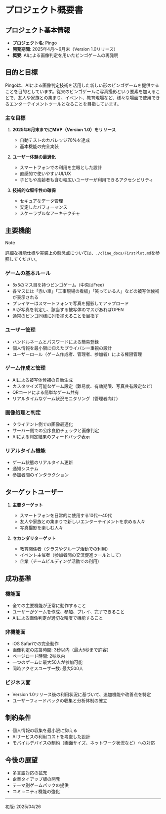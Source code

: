 # プロジェクト概要書

## プロジェクト基本情報

- **プロジェクト名**: Pingo
- **開発期間**: 2025年4月〜6月末（Version 1.0リリース）
- **概要**: AIによる画像判定を用いたビンゴゲームの再発明

## 目的と目標

Pingoは、AIによる画像判定技術を活用した新しい形のビンゴゲームを提供することを目的としています。従来のビンゴゲームに写真撮影という要素を加えることで、友人や家族との集まり、イベント、教育現場など、様々な場面で使用できるエンターテイメントツールとなることを目指しています。

### 主な目標

1. **2025年6月末までにMVP（Version 1.0）をリリース**
   - 自動テストのカバレッジ70%を達成
   - 基本機能の完全実装

2. **ユーザー体験の最適化**
   - スマートフォンでの利用を主眼とした設計
   - 直感的で使いやすいUI/UX
   - 子どもや高齢者も含む幅広いユーザーが利用できるアクセシビリティ

3. **技術的な堅牢性の確保**
   - セキュアなデータ管理
   - 安定したパフォーマンス
   - スケーラブルなアーキテクチャ

## 主要機能

> [!NOTE]
> 詳細な機能仕様や実装上の懸念点については、`./cline_docs/FirstPlot.md`を参照してください。

### ゲームの基本ルール

- 5x5のマス目を持つビンゴゲーム（中央はFree）
- 各マスには「赤い車」「工事現場の看板」「笑っている人」などの被写体候補が表示される
- プレイヤーはスマートフォンで写真を撮影してアップロード
- AIが写真を判定し、該当する被写体のマスがあればOPEN
- 通常のビンゴ同様に列を揃えることを目指す

### ユーザー管理

- ハンドルネームとパスワードによる簡易登録
- 個人情報を最小限に抑えたプライバシー重視の設計
- ユーザーロール（ゲーム作成者、管理者、参加者）による権限管理

### ゲーム作成と管理

- AIによる被写体候補の自動生成
- カスタマイズ可能なゲーム設定（難易度、有効期限、写真共有設定など）
- QRコードによる簡単なゲーム共有
- リアルタイムなゲーム状況モニタリング（管理者向け）

### 画像処理と判定

- クライアント側での画像最適化
- サーバー側での公序良俗チェックと画像判定
- AIによる判定結果のフィードバック表示

### リアルタイム機能

- ゲーム状態のリアルタイム更新
- 通知システム
- 参加者間のインタラクション

## ターゲットユーザー

1. **主要ターゲット**
   - スマートフォンを日常的に使用する10代〜40代
   - 友人や家族との集まりで新しいエンターテイメントを求める人々
   - 写真撮影を楽しむ人々

2. **セカンダリターゲット**
   - 教育関係者（クラスやグループ活動での利用）
   - イベント主催者（参加者間の交流促進ツールとして）
   - 企業（チームビルディング活動での利用）

## 成功基準

### 機能面

- 全ての主要機能が正常に動作すること
- ユーザーがゲームを作成、参加、プレイ、完了できること
- AIによる画像判定が適切な精度で機能すること

### 非機能面

- iOS Safariでの完全動作
- 画像判定の応答時間: 3秒以内（最大5秒まで許容）
- ページロード時間: 2秒以内
- 一つのゲームに最大50人が参加可能
- 同時アクセスユーザー数: 最大500人

### ビジネス面

- Version 1.0リリース後の利用状況に基づいて、追加機能や改善点を特定
- ユーザーフィードバックの収集と分析体制の確立

## 制約条件

- 個人情報の収集を最小限に抑える
- AIサービスの利用コストを考慮した設計
- モバイルデバイスの制約（画面サイズ、ネットワーク状況など）への対応

## 今後の展望

- 多言語対応の拡充
- 企業タイアップ版の開発
- テーマ別ゲームパックの提供
- コミュニティ機能の強化

---

初版: 2025/04/26
